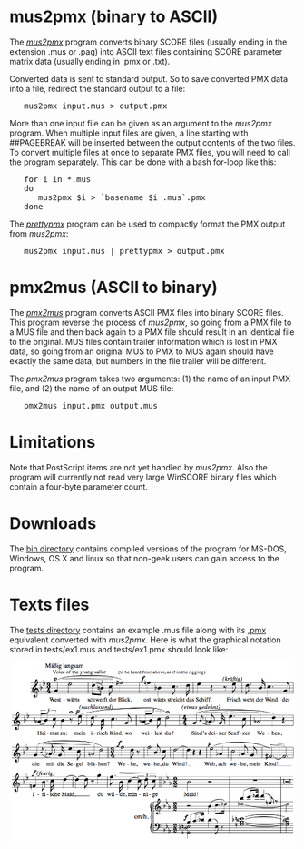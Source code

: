
# mus2pmx (binary to ASCII)

The [_mus2pmx_](https://github.com/craigsapp/mus2pmx/blob/master/mus2pmx.c) 
program converts binary SCORE files (usually ending in the extension .mus 
or .pag) into ASCII text files containing SCORE parameter matrix data (usually
ending in .pmx or .txt).

Converted data is sent to standard output.  So to save converted PMX data into
a file, redirect the standard output to a file:
<pre>
   mus2pmx input.mus > output.pmx
</pre>

More than one input file can be given as an argument to the _mus2pmx_ program.
When multiple input files are given, a line starting with ##PAGEBREAK will be
inserted between the output contents of the two files.  To convert multiple
files at once to separate PMX files, you will need to call the program
separately.  This can be done with a bash for-loop like this:
<pre>
   for i in *.mus
   do
      mus2pmx $i > `basename $i .mus`.pmx
   done
</pre>

The [_prettypmx_](https://github.com/craigsapp/prettypmx) program can be used
to compactly format the PMX output from _mus2pmx_:
<pre>
   mus2pmx input.mus | prettypmx > output.pmx
</pre>


# pmx2mus (ASCII to binary)

The [_pmx2mus_](https://github.com/craigsapp/mus2pmx/blob/master/pmx2mus.c)
program converts ASCII PMX files into binary SCORE files.  This program reverse
the process of _mus2pmx_, so going from a PMX file to a MUS file and then 
back again to a PMX file should result in an identical file to the original.
MUS files contain trailer information which is lost in PMX data, so going from
an original MUS to PMX to MUS again should have exactly the same data, but 
numbers in the file trailer will be different.

The _pmx2mus_ program takes two arguments: (1) the name of an input PMX file, 
and (2) the name of an output MUS file:

<pre>
   pmx2mus input.pmx output.mus
</pre>


# Limitations

Note that PostScript items are not yet handled by _mus2pmx_.  Also the program
will currently not read very large WinSCORE binary files which contain a
four-byte parameter count.


# Downloads

The [bin directory](https://github.com/craigsapp/mus2pmx/blob/master/bin)
contains compiled versions of the program for MS-DOS, Windows, OS X and
linux so that non-geek users can gain access to the program.


# Texts files

The [tests directory](https://github.com/craigsapp/mus2pmx/blob/master/tests)
contains an example .mus file along with its [.pmx](https://github.com/craigsapp/mus2pmx/blob/master/tests/ex1.pmx) equivalent converted with
_mus2pmx_.  Here is what the graphical notation stored in
tests/ex1.mus and tests/ex1.pmx should look like:

![Test notation](tests/ex1.png?raw=true)

